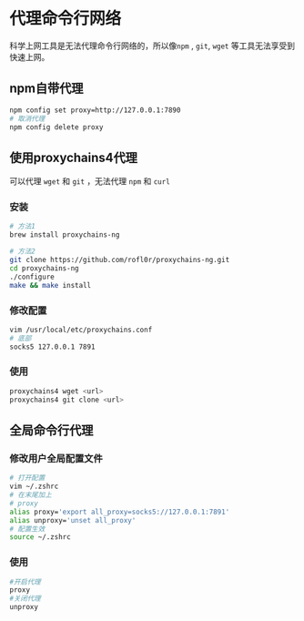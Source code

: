 # 代理命令行网络

科学上网工具是无法代理命令行网络的，所以像`npm` , `git`, `wget` 等工具无法享受到快速上网。

## npm自带代理

```bash
npm config set proxy=http://127.0.0.1:7890
# 取消代理
npm config delete proxy
```

## 使用proxychains4代理

可以代理 `wget` 和 `git` ，无法代理 `npm` 和 `curl`

### 安装

```bash
# 方法1
brew install proxychains-ng

# 方法2
git clone https://github.com/rofl0r/proxychains-ng.git
cd proxychains-ng
./configure
make && make install
```

### 修改配置

```bash
vim /usr/local/etc/proxychains.conf
# 底部
socks5 127.0.0.1 7891
```

### 使用

```bash
proxychains4 wget <url>
proxychains4 git clone <url>
```

## 全局命令行代理

### 修改用户全局配置文件

```bash
# 打开配置
vim ~/.zshrc
# 在末尾加上
# proxy
alias proxy='export all_proxy=socks5://127.0.0.1:7891'
alias unproxy='unset all_proxy'
# 配置生效
source ~/.zshrc
```

### 使用

```bash
#开启代理
proxy
#关闭代理
unproxy
```

